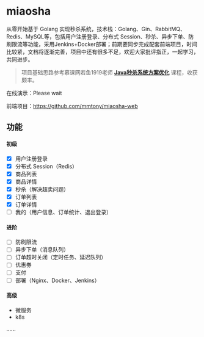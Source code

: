 # miaosha

从零开始基于 Golang 实现秒杀系统，技术栈：Golang、Gin、RabbitMQ、Redis、MySQL等，包括用户注册登录、分布式 Session、秒杀、异步下单、防刷限流等功能，采用Jenkins+Docker部署；前期要同步完成配套前端项目，时间比较紧，文档将逐渐完善，项目中还有很多不足，欢迎大家批评指正，一起学习，共同进步。

> 项目基础思路参考慕课网若鱼1919老师 **[Java秒杀系统方案优化](https://coding.imooc.com/class/168.html)** 课程，收获颇丰。

在线演示：Please wait

前端项目：https://github.com/mmtony/miaosha-web

## 功能

#### 初级

- [x] 用户注册登录
- [x] 分布式 Session（Redis）
- [x] 商品列表
- [x] 商品详情
- [x] 秒杀（解决超卖问题）
- [x] 订单列表
- [x] 订单详情
- [ ] 我的（用户信息、订单统计、退出登录）

#### 进阶

- [ ] 防刷限流
- [ ] 异步下单（消息队列）
- [ ] 订单超时关闭（定时任务、延迟队列）
- [ ] 优惠券
- [ ] 支付
- [ ] 部署（Nginx、Docker、Jenkins）

#### 高级

- 微服务
- k8s

......

